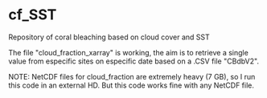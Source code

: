# cf_SST
Repository of coral bleaching based on cloud cover and SST 

The file "cloud_fraction_xarray" is working, the aim is to retrieve a single value from especific sites on especific date based on a .CSV file "CBdbV2". 

NOTE: NetCDF files for cloud_fraction are extremely heavy (7 GB), so I run this code in an external HD. But this code works fine with any NetCDF file.   
